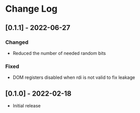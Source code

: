 # Change Log
 
## [0.1.1] - 2022-06-27
 
### Changed
  - Reduced the number of needed random bits
 
### Fixed
  - DOM registers disabled when rdi is not valid to fix leakage

 
## [0.1.0] - 2022-02-18
  - Initial release
  

